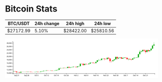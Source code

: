 # Bitcoin Stats

BTC/USDT|24h change|24h high|24h low|
|---|---|---|---|
|$27172.99|5.10%|$28422.00|$25810.56|

<img src="./chart.svg">
